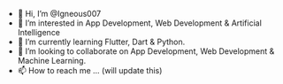 - 👋 Hi, I’m @Igneous007
- 👀 I’m interested in App Development, Web Development & Artificial Intelligence
- 🌱 I’m currently learning Flutter, Dart & Python.
- 💞️ I’m looking to collaborate on App Development, Web Development & Machine Learning.
- 📫 How to reach me ... (will update this)

<!---
Igneous007/Igneous007 is a ✨ special ✨ repository because its `README.md` (this file) appears on your GitHub profile.
You can click the Preview link to take a look at your changes.
--->
